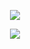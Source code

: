 <p align="center">
<img src="https://capsule-render.vercel.app/api?type=waving&color=timeGradient&height=300&&section=header&text=As%20You%20Can%20See&fontSize=90&fontAlign=50&fontAlignY=30&desc=I%20am%20Fy%20Electronic!&descAlign=50&descSize=30&descAlignY=60&animation=twinkling" />
</p>

<!-- https://github.com/DenverCoder1/readme-typing-svg -->
<p align="center">
<img src="https://readme-typing-svg.demolab.com?font=Orbitron&size=25&pause=1000&center=true&vCenter=true&random=false&width=600&lines=Welcome+to+my+GitHub+profile+page!" />
</p>
